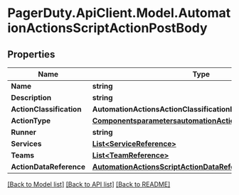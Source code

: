 # PagerDuty.ApiClient.Model.AutomationActionsScriptActionPostBody
## Properties

Name | Type | Description | Notes
------------ | ------------- | ------------- | -------------
**Name** | **string** |  | 
**Description** | **string** |  | 
**ActionClassification** | **AutomationActionsActionClassificationEnum** |  | [optional] 
**ActionType** | [**ComponentsparametersautomationActionsActionTypeschema**](ComponentsparametersautomationActionsActionTypeschema.md) |  | 
**Runner** | **string** |  | [optional] 
**Services** | [**List&lt;ServiceReference&gt;**](ServiceReference.md) |  | [optional] 
**Teams** | [**List&lt;TeamReference&gt;**](TeamReference.md) |  | [optional] 
**ActionDataReference** | [**AutomationActionsScriptActionDataReference**](AutomationActionsScriptActionDataReference.md) |  | 

[[Back to Model list]](../README.md#documentation-for-models) [[Back to API list]](../README.md#documentation-for-api-endpoints) [[Back to README]](../README.md)

